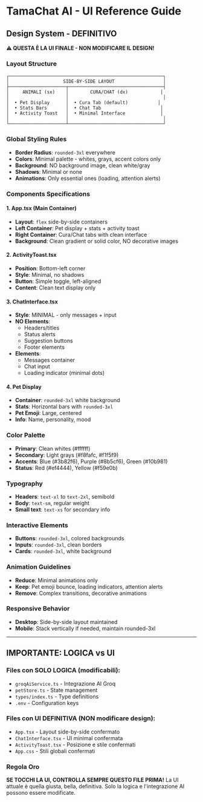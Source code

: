# TamaChat AI - UI Reference Guide

## Design System - DEFINITIVO 
**⚠️ QUESTA È LA UI FINALE - NON MODIFICARE IL DESIGN!**

### Layout Structure
```
┌─────────────────────────────────────────────────────────┐
│                    SIDE-BY-SIDE LAYOUT                  │
├─────────────────────┬───────────────────────────────────┤
│     ANIMALI (sx)    │        CURA/CHAT (dx)            │
│                     │                                   │
│  • Pet Display      │  • Cura Tab (default)           │
│  • Stats Bars       │  • Chat Tab                      │
│  • Activity Toast   │  • Minimal Interface             │
│                     │                                   │
└─────────────────────┴───────────────────────────────────┘
```

### Global Styling Rules
- **Border Radius**: `rounded-3xl` everywhere
- **Colors**: Minimal palette - whites, grays, accent colors only
- **Background**: NO background image, clean white/gray
- **Shadows**: Minimal or none
- **Animations**: Only essential ones (loading, attention alerts)

### Components Specifications

#### 1. App.tsx (Main Container)
- **Layout**: `flex` side-by-side containers
- **Left Container**: Pet display + stats + activity toast
- **Right Container**: Cura/Chat tabs with clean interface
- **Background**: Clean gradient or solid color, NO decorative images

#### 2. ActivityToast.tsx
- **Position**: Bottom-left corner
- **Style**: Minimal, no shadows
- **Button**: Simple toggle, left-aligned
- **Content**: Clean text display only

#### 3. ChatInterface.tsx  
- **Style**: MINIMAL - only messages + input
- **NO Elements**: 
  - Headers/titles
  - Status alerts
  - Suggestion buttons
  - Footer elements
- **Elements**: 
  - Messages container
  - Chat input
  - Loading indicator (minimal dots)

#### 4. Pet Display
- **Container**: `rounded-3xl` white background
- **Stats**: Horizontal bars with `rounded-3xl`
- **Pet Emoji**: Large, centered
- **Info**: Name, personality, mood

### Color Palette
- **Primary**: Clean whites (#ffffff)
- **Secondary**: Light grays (#f8fafc, #f1f5f9)
- **Accents**: Blue (#3b82f6), Purple (#8b5cf6), Green (#10b981)
- **Status**: Red (#ef4444), Yellow (#f59e0b)

### Typography
- **Headers**: `text-xl` to `text-2xl`, semibold
- **Body**: `text-sm`, regular weight
- **Small text**: `text-xs` for secondary info

### Interactive Elements
- **Buttons**: `rounded-3xl`, colored backgrounds
- **Inputs**: `rounded-3xl`, clean borders
- **Cards**: `rounded-3xl`, white background

### Animation Guidelines
- **Reduce**: Minimal animations only
- **Keep**: Pet emoji bounce, loading indicators, attention alerts
- **Remove**: Complex transitions, decorative animations

### Responsive Behavior
- **Desktop**: Side-by-side layout maintained
- **Mobile**: Stack vertically if needed, maintain rounded-3xl

---

## IMPORTANTE: LOGICA vs UI

### Files con SOLO LOGICA (modificabili):
- `groqAiService.ts` - Integrazione AI Groq
- `petStore.ts` - State management
- `types/index.ts` - Type definitions
- `.env` - Configuration keys

### Files con UI DEFINITIVA (NON modificare design):
- `App.tsx` - Layout side-by-side confermato
- `ChatInterface.tsx` - UI minimal confermata
- `ActivityToast.tsx` - Posizione e stile confermati
- `App.css` - Stili globali confermati

### Regola Oro
**SE TOCCHI LA UI, CONTROLLA SEMPRE QUESTO FILE PRIMA!**
La UI attuale è quella giusta, bella, definitiva. 
Solo la logica e l'integrazione AI possono essere modificate.
